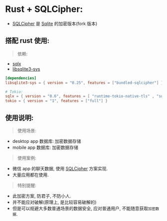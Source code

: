 # Rust + SQLCipher:

- [SQLCipher]() 是 [Sqlite]() 的加密版本(fork 版本)

## 搭配 rust 使用:

> 依赖:

- [sqlx](https://github.com/launchbadge/sqlx)
- [libsqlite3-sys](https://crates.io/crates/libsqlite3-sys)

```toml
[dependencies]
libsqlite3-sys = { version = "0.25", features = ["bundled-sqlcipher"] }

# Tokio:
sqlx = { version = "0.6", features = [ "runtime-tokio-native-tls" , "sqlite" ] }
tokio = { version = "1", features = ["full"] }


```

## 使用说明:

> 使用场景:

- desktop app 数据库: 加密数据存储
- mobile app 数据库: 加密数据存储

> 使用案例:

- 微信 app 的聊天数据, 使用 [SQLCipher]() 方案实现.
- 大量应用都在使用.

> 特别提醒:

- 此加密方案, 防君子, 不防小人.
- 并不能应对破解(原理上, 是比较容易破解的)
- 但是可以规避大多数普通场景的数据安全, 应对普通用户, 不能随意获取`加密数据`.
